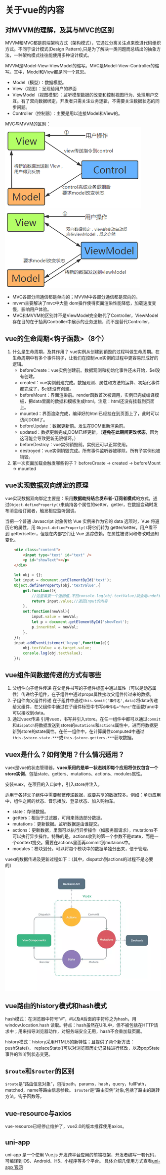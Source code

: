 # 关于vue的内容

## 对MVVM的理解，及其与MVC的区别

MVVM和MVC都是前端架构方式（架构模式），它通过分离关注点来改进代码组织方式。不同于设计模式(Design Pattern),只是为了解决一类问题而总结出的抽象方法，一种架构模式往往能使用多种设计模式。

MVVM是Model-View-ViewModel的缩写。MVC是Model-View-Controller的缩写。其中，Model和View都是同一个意思。

- Model（模型）：数据模型。
- View（视图）：呈现给用户的界面
- ViewModel（视图模型）：监听模型数据的改变和控制视图行为、处理用户交互。有了双向数据绑定，开发者只需关注业务逻辑，不需要关注数据状态的同步问题。
- Controller（控制器）：主要是用以连接Model和View的。

MVC与MVVM的区别：
![avatar](./images/vue/MVC.png) ![avatar](./images/vue/MVVM.png)

- MVC各部分间通信都是单向的；MVVM中各部分通信都是双向的。
- mvvm主要解决了mvc中大量 dom操作使得页面渲染性能降低，加载速度变慢，影响用户体验。
- MVC和MVVM的区别并不是ViewModel完全取代了Controller，ViewModel存在目的在于抽离Controller中展示的业务逻辑，而不是替代Controller，

## vue的生命周期<钩子函数>（8个）

1. 什么是生命周期，及其作用？
    vue实例从创建到销毁的过程叫做生命周期。在生命周期中有多个事件钩子，让我们在控制vue实例的过程中更容易形成好的逻辑。
    - beforeCreate：vue实例创建前。数据观测和初始化事件还未开始，$el没有创建。
    - created：vue实例创建完成。数据观测、属性和方法的运算、初始化事件都完成了，$el还没有创建。
    - beforeMount：界面渲染前。render函数首次被调用，实例已完成编译模板，把data里面的数据和模板生成html。注意：html还没有挂载到页面上。
    - mounted：界面渲染完成，编译好的html已经挂在到页面上了，此时可以访问DOM了。
    - beforeUpdate：数据更新前。发生在DOM重新渲染前。
    - updated：数据更新完成,DOM已经更新。（**避免在此期间更改状态**，因为这可能会导致更新无限循环。）
    - beforeDestroy：vue实例销毁前。实例还可以正常使用。
    - destroyed：vue实例销毁完成。所有事件监听器被移除，所有子实例也被销毁。
2. 第一次页面加载会触发哪些钩子？
    beforeCreate -> created -> beforeMount -> mounted

## vue实现数据双向绑定的原理

vue实现数据双向绑定主要是：采用**数据劫持结合发布者-订阅者模式**的方式，通过`Object.defineProperty()`来劫持各个属性的setter，getter，在数据变动时发布消息给订阅者，触发相应监听回调。

当把一个普通 Javascript 对象传给 Vue 实例来作为它的 data 选项时，Vue 将遍历它的属性，用 `Object.defineProperty()`将它们转为 getter/setter。用户看不到 getter/setter，但是在内部它们让 Vue 追踪依赖，在属性被访问和修改时通知变化。

``` html
    <div class="content">
        <input type="text" id="text" />
        <p id="showText"></p>
    </div>
```

``` js
    let obj = {};
    let input = document.getElementById('text');
    Object.defineProperty(obj,'textValue',{
        get:function(){
            //这里需要一个返回值,不然console.log(obj.textValue)就会是undefined
            return input.value;//返回input的内容
        },
        set:function(newVal){
            input.value = newVal;
            let p = document.getElementById('showText');
            p.innerHtml = newVal;
        },
    });
    input.addEventListener('keyup',function(e){
        obj.textValue = e.target.value;
        console.log(obj.textValue);
    });
```

## vue组件间数据传递的方式有哪些

1. 父组件向子组件传递
    在父组件书写的子组件标签中通过属性（可以是动态属性）传递给子组件，在子组件中通过props属性接收父组件传过来的数据。
2. 子组件向父组件传递
    在子组件中通过`this.$emit('事件名',data)`将data传递给父组件，在父组件中通过在子组件标签中书写`@事件名="func"`在函数func中可以接收到data。
3. 通过vuex传递
    引用vuex，书写并引入store。在任一组件中都可以通过`commit`和`dispatch`将数据发送到store的`mutations`和`actions`属性中，进而将数据更新到store的state属性。在任一组件中，在计算属性computed中通过`this.$store.state.***`或`this.$store.getters.***`获取数据。

## vuex是什么？如何使用？什么情况适用？

vuex是vue的状态管理器，**vuex采用的是单一状态树即每个应用将仅仅包含一个store实例**。包括state、getters、mutations、actions、modules属性。

安装vuex，在项目的入口js中，引入store并注入。

适用于各非父子组件中需要频繁传递数据，或要共享的数据较多。例如：单页应用中，组件之间的状态、音乐播放、登录状态、加入购物车。

- state：存储数据。
- getters：相当于过滤器，可用来筛选部分数据。
- mutations：更新数据。监听数据是由谁提交。
- actions：更新数据，里面可以执行异步操作（如服务器请求），mutations不可以执行异步操作。特殊的是，actions收到的第一个参数不是state，而是一个context提交。需要在actions里面再commit到mutaions中。
- modules：模块划分。可以将每个模块中的数据单独分出来，便于管理。

vuex的数据传递及更新过程如下：（其中，dispatch到actions的过程不是必要的）
![avatar](./images/vue/vuex.jpg)

## vue路由的history模式和hash模式

hash模式：在浏览器中符号“#”，#以及#后面的字符称之为hash，用 window.location.hash 读取。特点：hash虽然在URL中，但不被包括在HTTP请求中；用来指导浏览器动作，对服务端安全无用，hash不会重加载页面。

history模式：history采用HTML5的新特性；且提供了两个新方法： pushState()， replaceState()可以对浏览器历史记录栈进行修改，以及popState事件的监听到状态变更。

## `$route`和`$router`的区别

`$route`是“路由信息对象”，包括path，params，hash，query，fullPath，matched，name等路由信息参数。
`$router`是“路由实例”对象,包括了路由的跳转方法，钩子函数等。

## vue-resource与axios

vue-resource已经停止维护了，vue2.0的版本推荐使用axios。

## uni-app

uni-app 是一个使用 Vue.js 开发跨平台应用的前端框架，开发者编写一套代码，可编译到iOS、Android、H5、小程序等多个平台。
具体介绍几使用方式查看[uni-app 官网](https://uniapp.dcloud.io/)